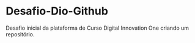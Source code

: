 # Desafio-Dio-Github
Desafio inicial da plataforma de Curso Digital Innovation One criando um repositório.

